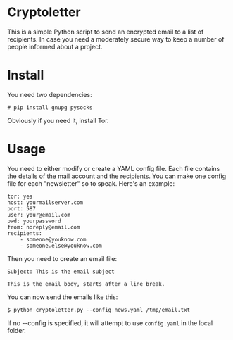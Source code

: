 # Cryptoletter

This is a simple Python script to send an encrypted email to a list of recipients.
In case you need a moderately secure way to keep a number of people informed about
a project.

# Install

You need two dependencies:

    # pip install gnupg pysocks

Obviously if you need it, install Tor.

# Usage

You need to either modify or create a YAML config file. Each file contains the details
of the mail account and the recipients. You can make one config file for each "newsletter"
so to speak. Here's an example:

    tor: yes
    host: yourmailserver.com
    port: 587
    user: your@email.com
    pwd: yourpassword
    from: noreply@email.com
    recipients:
        - someone@youknow.com
        - someone.else@youknow.com

Then you need to create an email file:

    Subject: This is the email subject

    This is the email body, starts after a line break.

You can now send the emails like this:

    $ python cryptoletter.py --config news.yaml /tmp/email.txt

If no --config is specified, it will attempt to use `config.yaml` in the local folder.

